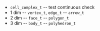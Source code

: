 - `cell_complex_t` -- test continuous check
- 1 dim -- `vertex_t`, `edge_t` -- `arrow_t`
- 2 dim -- `face_t` -- `polygon_t`
- 3 dim -- `body_t` -- `polyhedron_t`
